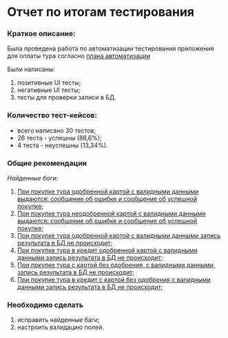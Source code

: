 # Отчет по итогам тестирования

### Краткое описание:

Была проведена работа по автоматизации тестирования приложения для оплаты тура согласно [плана автоматизации](https://github.com/OlesyaSumatokhina/DiplomAutoTester/blob/master/docs/Plan.md)

Были написаны:
1. позитивные UI тесты;
2. негативные UI тесты;
3. тесты для проверки записи в БД.

### Количество тест-кейсов:

* всего написано 30 тестов;
* 26 теста - успешны (86,6%);
* 4 теста - неуспешны (13,34%).

### Общие рекомендации

*Найденные баги:*

1. [При покупке тура одобренной картой с валидными данными выдаются: сообщение об ошибке и сообщение об успешной покупке](https://github.com/OlesyaSumatokhina/DiplomAutoTester/issues/1);
2. [При покупке тура неодобренной картой с валидными данными выдаются: сообщение об ошибке и сообщение об успешной покупке](https://github.com/OlesyaSumatokhina/DiplomAutoTester/issues/2);
3. [При покупке тура одобренной картой с валидными данными запись результата в БД не происходит](https://github.com/OlesyaSumatokhina/DiplomAutoTester/issues/4);
4. [При покупке тура в кредит одобренной картой с валидными данными запись результата в БД не происходит](https://github.com/OlesyaSumatokhina/DiplomAutoTester/issues/5);
5. [При покупке тура с картой без одобрения, с валидными данными, запись результата в БД не происходит](https://github.com/OlesyaSumatokhina/DiplomAutoTester/issues/6);
6. [При покупке тура в кредит c картой без одобрения с валидными данными запись результата в БД не происходит](https://github.com/OlesyaSumatokhina/DiplomAutoTester/issues/7);

### Необходимо сделать

1. исправить найденные баги;
2. настроить валидацию полей.